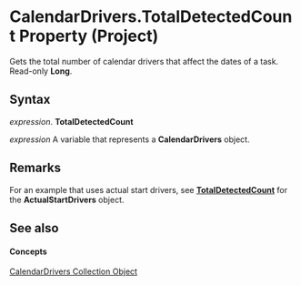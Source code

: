 
# CalendarDrivers.TotalDetectedCount Property (Project)

Gets the total number of calendar drivers that affect the dates of a task. Read-only  **Long**.


## Syntax

 _expression_. **TotalDetectedCount**

 _expression_ A variable that represents a **CalendarDrivers** object.


## Remarks

For an example that uses actual start drivers, see  **[TotalDetectedCount](188d79e3-3a1b-a0ed-e11b-3998334d6a17.md)** for the **ActualStartDrivers** object.


## See also


#### Concepts


[CalendarDrivers Collection Object](86fcfb21-a6d2-68a5-0cb0-d9a57f9028da.md)